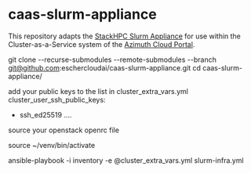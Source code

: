 # caas-slurm-appliance

This repository adapts the [StackHPC Slurm Appliance](https://github.com/stackhpc/ansible-slurm-appliance)
for use within the Cluster-as-a-Service system of the [Azimuth Cloud Portal](https://github.com/stackhpc/azimuth).


git clone  --recurse-submodules --remote-submodules --branch <thisbranch> git@github.com:eschercloudai/caas-slurm-appliance.git
cd caas-slurm-appliance/

add your public keys to the list in cluster_extra_vars.yml
cluster_user_ssh_public_keys:
  - ssh_ed25519 ....

source your openstack openrc file 

source ~/venv/bin/activate

ansible-playbook -i inventory -e @cluster_extra_vars.yml slurm-infra.yml